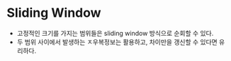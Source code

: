 # Sliding Window
- 고정적인 크기를 가지는 범위들은 sliding window 방식으로 순회할 수 있다. 
- 두 범위 사이에서 발생하는 ㅈ우복정보는 활용하고, 차이만을 갱신할 수 있다면 유리하다.
